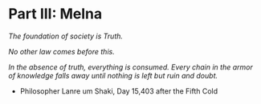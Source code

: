# Part III: Melna

<!-- _It's a curious occupation. You swear loyalty once to your family, and again to your state. So which comes first? Meanwhile, the whole universe conspires to tear it all apart. I don't know why anyone would want to be a fidelant._

- Recorded conversation, Fidelant Jorra um Heiko to Fidelant-Elect Melna um Heiko, Day 31,528 after the Fifth Cold -->

_The foundation of society is Truth._

_No other law comes before this._

_In the absence of truth, everything is consumed._
_Every chain in the armor of knowledge falls away_
_until nothing is left but ruin and doubt._

- Philosopher Lanre um Shaki, Day 15,403 after the Fifth Cold
